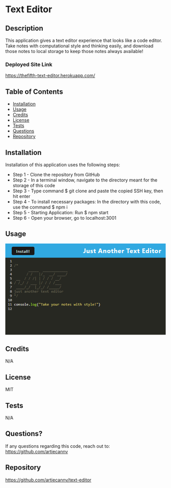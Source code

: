 # Text Editor

## Description

This application gives a text editor experience that looks like a code editor. Take notes with computational style and thinking easily, and download those notes to local storage to keep those notes always available!

### Deployed Site Link

https://thefifth-text-editor.herokuapp.com/

## Table of Contents

- [Installation](#installation)
- [Usage](#usage)
- [Credits](#credits)
- [License](#license)
- [Tests](#tests)
- [Questions](#questions)
- [Repository](#repository)

## Installation

Installation of this application uses the following steps:

<ul>
    <li>Step 1 - Clone the repository from GitHub</li>
    <li>Step 2 - In a terminal window, navigate to the directory meant for the storage of this code</li>
    <li>Step 3 - Type command $ git clone and paste the copied SSH key, then hit enter</li>
    <li>Step 4 - To install necessary packages: In the directory with this code, use the command $ npm i</li>
    <li>Step 5 - Starting Application: Run $ npm start</li>
    <li>Step 6 - Open your browser, go to localhost:3001</li>
</ul>
        
        
## Usage
 
![screenshot](./images/text-editor-mockup.png)

## Credits

N/A

## License

MIT

## Tests

N/A

## Questions?

If any questions regarding this code, reach out to:
https://github.com/artiecannv

## Repository

https://github.com/artiecannv/text-editor
